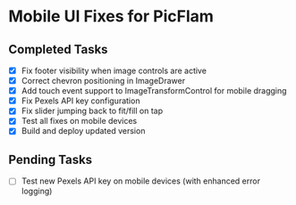 # Mobile UI Fixes for PicFlam

## Completed Tasks
- [x] Fix footer visibility when image controls are active
- [x] Correct chevron positioning in ImageDrawer
- [x] Add touch event support to ImageTransformControl for mobile dragging
- [x] Fix Pexels API key configuration
- [x] Fix slider jumping back to fit/fill on tap
- [x] Test all fixes on mobile devices
- [x] Build and deploy updated version

## Pending Tasks
- [ ] Test new Pexels API key on mobile devices (with enhanced error logging)
